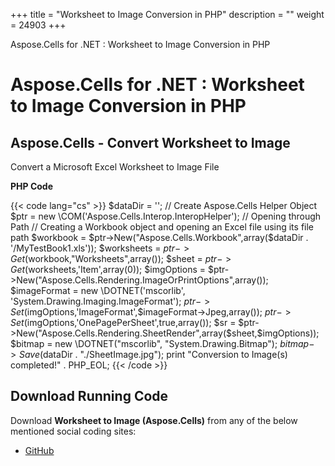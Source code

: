+++
title = "Worksheet to Image Conversion in PHP" 
description = "" 
weight = 24903 
+++

Aspose.Cells for .NET : Worksheet to Image Conversion in PHP  

# Aspose.Cells for .NET : Worksheet to Image Conversion in PHP


## Aspose.Cells - Convert Worksheet to Image

Convert a Microsoft Excel Worksheet to Image File

**PHP Code**

{{< code lang="cs" >}}
        $dataDir = '';
        // Create Aspose.Cells Helper Object
        $ptr = new \COM('Aspose.Cells.Interop.InteropHelper');
        // Opening through Path
        // Creating a Workbook object and opening an Excel file using its file path
        $workbook = $ptr->New("Aspose.Cells.Workbook",array($dataDir . '/MyTestBook1.xls'));
        $worksheets = $ptr->Get($workbook,"Worksheets",array());
        $sheet = $ptr->Get($worksheets,'Item',array(0));
        $imgOptions = $ptr->New("Aspose.Cells.Rendering.ImageOrPrintOptions",array());
        $imageFormat = new \DOTNET('mscorlib', 'System.Drawing.Imaging.ImageFormat');
        $ptr->Set($imgOptions,'ImageFormat',$imageFormat->Jpeg,array());
        $ptr->Set($imgOptions,'OnePagePerSheet',true,array());
        $sr = $ptr->New("Aspose.Cells.Rendering.SheetRender",array($sheet,$imgOptions));
        $bitmap = new \DOTNET("mscorlib", "System.Drawing.Bitmap");
        $bitmap->Save($dataDir . "./SheetImage.jpg");
        print "Conversion to Image(s) completed!" . PHP_EOL;
{{< /code >}}

## Download Running Code

Download **Worksheet to Image (Aspose.Cells)** from any of the below mentioned social coding sites:

*   [GitHub](https://github.com/aspose-cells/Aspose.Cells-for-.NET/blob/master/Plugins/Aspose_Cells_NET_for_PHP/src/aspose/cells/WorkingWithFiles/UtilityFeatures/WorksheetToImage.php)

